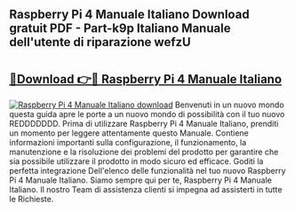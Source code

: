 ## Raspberry Pi 4 Manuale Italiano Download gratuit PDF - Part-k9p Italiano Manuale dell'utente di riparazione wefzU

# <h2><a href="http://dffwli.blite.top/?on=Raspberry+Pi+4+Manuale+Italiano">🔗Download 👉🔴 Raspberry Pi 4 Manuale Italiano</a></h2>

[![Raspberry Pi 4 Manuale Italiano download](https://i.imgur.com/lujVjoI.png)](http://dffwli.blite.top/?on=Raspberry+Pi+4+Manuale+Italiano)
Benvenuti in un nuovo mondo questa guida apre le porte a un nuovo mondo di possibilità con il tuo nuovo REDDDDDDD. Prima di utilizzare Raspberry Pi 4 Manuale Italiano, prenditi un momento per leggere attentamente questo Manuale. Contiene informazioni importanti sulla configurazione, il funzionamento, la manutenzione e la risoluzione dei problemi del prodotto per garantire che sia possibile utilizzare il prodotto in modo sicuro ed efficace. Goditi la perfetta integrazione Dell'elenco delle funzionalità nel tuo nuovo Raspberry Pi 4 Manuale Italiano. Siamo sempre qui per te, Raspberry Pi 4 Manuale Italiano. Il nostro Team di assistenza clienti si impegna ad assisterti in tutte le Richieste.
